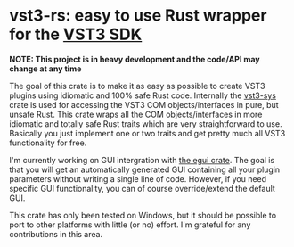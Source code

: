 # vst3-rs: easy to use Rust wrapper for the [VST3 SDK](https://github.com/steinbergmedia/vst3sdk)

**NOTE: This project is in heavy development and the code/API may change at any time**

The goal of this crate is to make it as easy as possible to create VST3 plugins using idiomatic and 100% safe Rust code.
Internally the [vst3-sys](https://github.com/RustAudio/vst3-sys) crate is used for accessing the VST3 COM objects/interfaces in
pure, but unsafe Rust. This crate wraps all the COM objects/interfaces in more idiomatic and totally safe Rust traits which are very
straightforward to use. Basically you just implement one or two traits and get pretty much all VST3 functionality for free.

I'm currently working on GUI intergration with [the egui crate](https://github.com/emilk/egui). The goal is that you will
get an automatically generated GUI containing all your plugin parameters without writing a single line of code. However, 
if you need specific GUI functionality, you can of course override/extend the default GUI.

This crate has only been tested on Windows, but it should be possible to port to other platforms with little (or no) effort.
I'm grateful for any contributions in this area.
